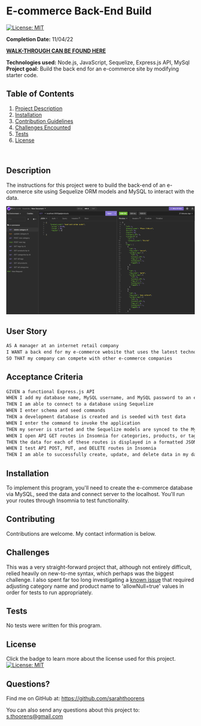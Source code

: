 # E-commerce Back-End Build
[![License: MIT](https://img.shields.io/badge/License-MIT-yellow.svg)](https://opensource.org/licenses/MIT)


  **Completion Date:**  11/04/22 
  
  [**WALK-THROUGH CAN BE FOUND HERE**](https://watch.screencastify.com/v/o3AYqtaDVb3dkqL39i68)<br>
  
  **Technologies used:**  Node.js, JavaScript, Sequelize, Express.js API, MySql<br>
  **Project goal:** Build the back end for an e-commerce site by modifying starter code. <br>


  ## Table of Contents
  1. [Project Description](#Description)
  2. [Installation](#Installation)
  3. [Contribution Guidelines](#Contributing)
  4. [Challenges Encounted](#Challenges)
  5. [Tests](#Tests)
  6. [License](#License)
  <br>
  
  ## Description

  The instructions for this project were to build the back-end of an e-commerce site using Sequelize ORM models and MySQL to interact with the data. 

  ![Insomnia demo screenshot at products list](/Develop/assets/insomnia.png)

   ## User Story

   ```md
   AS A manager at an internet retail company
   I WANT a back end for my e-commerce website that uses the latest technologies
   SO THAT my company can compete with other e-commerce companies
   ```

   ## Acceptance Criteria

   ```md
   GIVEN a functional Express.js API
   WHEN I add my database name, MySQL username, and MySQL password to an environment variable file
   THEN I am able to connect to a database using Sequelize
   WHEN I enter schema and seed commands
   THEN a development database is created and is seeded with test data
   WHEN I enter the command to invoke the application
   THEN my server is started and the Sequelize models are synced to the MySQL database
   WHEN I open API GET routes in Insomnia for categories, products, or tags
   THEN the data for each of these routes is displayed in a formatted JSON
   WHEN I test API POST, PUT, and DELETE routes in Insomnia
   THEN I am able to successfully create, update, and delete data in my database
   ```

  ## Installation

  To implement this program, you'll need to create the e-commerce database via MySQL, seed the data and connect server to the localhost. You'll run your routes through Insomnia to test functionality.

  ## Contributing

  Contributions are welcome. My contact information is below.
 
  ## Challenges
 
  This was a very straight-forward project that, although not entirely difficult, relied heavily on new-to-me syntax, which perhaps was the biggest challenge. I also spent far too long investigating a [known issue](https://github.com/sequelize/sequelize/issues/4708) that required adjusting category name and product name to 'allowNull=true' values in order for tests to run appropriately. 

  ## Tests

  No tests were written for this program.

  ## License

  Click the badge to learn more about the license used for this project.
  <br>[![License: MIT](https://img.shields.io/badge/License-MIT-yellow.svg)](https://opensource.org/licenses/MIT)

  ## Questions?

  Find me on GitHub at: https://github.com/sarahthoorens

  You can also send any questions about this project to: s.thoorens@gmail.com



